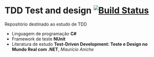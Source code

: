 # TDD Test and design [![Build Status](https://travis-ci.org/daversilva/tdd-test-and-design.svg?branch=master)](https://travis-ci.org/daversilva/tdd-test-and-design)

Repositório destinado ao estudo de TDD
* Linguagem de programação **C#** 
* Framework de teste **NUnit**
* Literatura de estudo **Test-Driven Development: Teste e Design no Mundo Real com .NET**, *Maurício Aniche*

